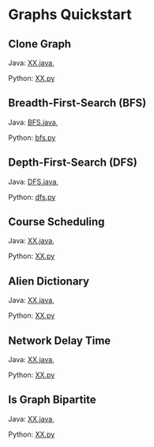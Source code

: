 # Graphs Quickstart

## Clone Graph
Java: [XX.java](https://github.com/samgh/6-Weeks-to-Interview-Ready/blob/master/quickstart_guides/graphs/java/XX.java),

Python: [XX.py](https://github.com/samgh/6-Weeks-to-Interview-Ready/blob/master/quickstart_guides/graphs/python/XX.py)

## Breadth-First-Search (BFS)
Java: [BFS.java](https://github.com/samgh/6-Weeks-to-Interview-Ready/blob/master/quickstart_guides/graphs/java/BFS.java),

Python: [bfs.py](https://github.com/samgh/6-Weeks-to-Interview-Ready/blob/master/quickstart_guides/graphs/python/bfs.py)

## Depth-First-Search (DFS)
Java: [DFS.java](https://github.com/samgh/6-Weeks-to-Interview-Ready/blob/master/quickstart_guides/graphs/java/DFS.java),

Python: [dfs.py](https://github.com/samgh/6-Weeks-to-Interview-Ready/blob/master/quickstart_guides/graphs/python/dfs.py)

## Course Scheduling
Java: [XX.java](https://github.com/samgh/6-Weeks-to-Interview-Ready/blob/master/quickstart_guides/graphs/java/XX.java),

Python: [XX.py](https://github.com/samgh/6-Weeks-to-Interview-Ready/blob/master/quickstart_guides/graphs/python/XX.py)

## Alien Dictionary
Java: [XX.java](https://github.com/samgh/6-Weeks-to-Interview-Ready/blob/master/quickstart_guides/graphs/java/XX.java),

Python: [XX.py](https://github.com/samgh/6-Weeks-to-Interview-Ready/blob/master/quickstart_guides/graphs/python/XX.py)

## Network Delay Time
Java: [XX.java](https://github.com/samgh/6-Weeks-to-Interview-Ready/blob/master/quickstart_guides/graphs/java/XX.java),

Python: [XX.py](https://github.com/samgh/6-Weeks-to-Interview-Ready/blob/master/quickstart_guides/graphs/python/XX.py)

## Is Graph Bipartite
Java: [XX.java](https://github.com/samgh/6-Weeks-to-Interview-Ready/blob/master/quickstart_guides/graphs/java/XX.java),

Python: [XX.py](https://github.com/samgh/6-Weeks-to-Interview-Ready/blob/master/quickstart_guides/graphs/python/XX.py)
